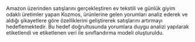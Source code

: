 Amazon üzerinden satışlarını gerçekleştiren ev tekstili ve günlük giyim odaklı üretimler yapan Kozmos,
 ürünlerine gelen yorumları analiz ederek ve aldığı şikayetlere göre özelliklerini geliştirerek satışlarını
 artırmayı hedeflemektedir. Bu hedef doğrultusunda yorumlara duygu analizi yapılarak etiketlendi ve
 etiketlenen veri ile sınıflandırma modeli oluşturuldu.
